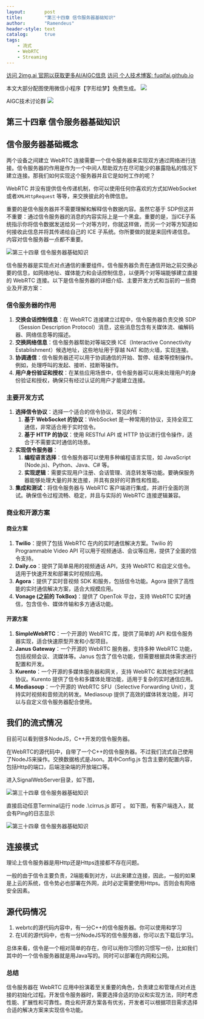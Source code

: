 ```yaml
---
layout:       post
title:        "第三十四章 信令服务器基础知识"
author:       "Ramendeus"
header-style: text
catalog:      true
tags:
    - 流式
    - WebRTC
    - Streaming
---
```


[访问 2img.ai 官网以获取更多AI/AIGC信息](https://2img.ai)
[访问 个人技术博客: fuqifai.github.io](https://fuqifai.github.io)

本文大部分配图使用微信小程序【字形绘梦】免费生成。
![](/img/小程序码.png)

AIGC技术讨论群
![](/img/RA群永久二维码.png)

## 第三十四章 信令服务器基础知识


## 信令服务器基础概念

两个设备之间建立 WebRTC 连接需要一个信令服务器来实现双方通过网络进行连接。信令服务器的作用是作为一个中间人帮助双方在尽可能少的暴露隐私的情况下建立连接。那我们如何实现这个服务器并且它是如何工作的呢？

WebRTC 并没有提供信令传递机制，你可以使用任何你喜欢的方式如WebSocket 或者`XMLHttpRequest` 等等，来交换彼此的令牌信息。

重要的是信令服务器并不需要理解和解释信令数据内容。虽然它基于 SDP但这并不重要：通过信令服务器的消息的内容实际上是一个黑盒。重要的是，当ICE子系统指示你将信令数据发送给另一个对等方时，你就这样做，而另一个对等方知道如何接收此信息并将其传递给自己的 ICE 子系统。你所要做的就是来回传递信息。内容对信令服务器一点都不重要。

![第三十四章 信令服务器基础知识](https://www.shxcj.com/wp-content/uploads/2024/09/image-627.png)

信令服务器是实现点对点通信的重要组件。信令服务器负责在通信开始之前交换必要的信息，如网络地址、媒体能力和会话控制信息，以便两个对等端能够建立直接的 WebRTC 连接。以下是信令服务器的详细介绍、主要开发方式和当前的一些商业及开源方案：

### **信令服务器的作用**

1.  **交换会话控制信息**：在 WebRTC 连接建立过程中，信令服务器负责交换 SDP（Session Description Protocol）消息，这些消息包含有关媒体流、编解码器、网络信息等的描述。
2.  **交换网络信息**：信令服务器帮助对等端交换 ICE（Interactive Connectivity Establishment）候选地址，这些地址用于穿越 NAT 和防火墙，实现连接。
3.  **协调通信**：信令服务器还可以用于协调通信的开始、暂停、结束等控制操作。例如，处理呼叫的发起、接听、挂断等操作。
4.  **用户身份验证和授权**：在某些应用场景中，信令服务器可以用来处理用户的身份验证和授权，确保只有经过认证的用户才能建立连接。

### **主要开发方式**

1.  **选择信令协议**：选择一个适合的信令协议，常见的有：
    1.  **基于 WebSocket 的协议**：WebSocket 是一种常用的协议，支持全双工通信，非常适合用于实时信令。
    2.  **基于 HTTP 的协议**：使用 RESTful API 或 HTTP 协议进行信令操作，适合于不需要实时通信的场景。
2.  **实现信令服务器**：
    1.  **编程语言选择**：信令服务器可以使用多种编程语言实现，如 JavaScript (Node.js)、Python、Java、C# 等。
    2.  **实现逻辑**：需要实现用户注册、会话管理、消息转发等功能。要确保服务器能够处理大量的并发连接，并具有良好的可靠性和性能。
3.  **集成和测试**：将信令服务器与 WebRTC 客户端进行集成，并进行全面的测试。确保信令过程流畅、稳定，并且与实际的 WebRTC 连接逻辑兼容。

### **商业和开源方案**

#### **商业方案**

1.  **Twilio**：提供了包括 WebRTC 在内的实时通信解决方案。Twilio 的 Programmable Video API 可以用于视频通话、会议等应用，提供了全面的信令支持。
2.  **Daily.co**：提供了简单易用的视频通话 API，支持 WebRTC 和自定义信令。适用于快速开发和部署实时视频应用。
3.  **Agora**：提供了实时音视频 SDK 和服务，包括信令功能。Agora 提供了高性能的实时通信解决方案，适合大规模应用。
4.  **Vonage (之前的 TokBox)**：提供了 OpenTok 平台，支持 WebRTC 实时通信，包含信令、媒体传输和多方通话功能。

#### **开源方案**

1.  **SimpleWebRTC**：一个开源的 WebRTC 库，提供了简单的 API 和信令服务器实现，适合快速原型开发和小型项目。
2.  **Janus Gateway**：一个开源的 WebRTC 服务器，支持多种 WebRTC 功能，包括视频会议、流媒体等。Janus 包含了信令功能，但需要根据具体需求进行配置和开发。
3.  **Kurento**：一个开源的多媒体服务器和网关，支持 WebRTC 和其他实时通信协议。Kurento 提供了信令和多媒体处理功能，适用于复杂的实时通信应用。
4.  **Mediasoup**：一个开源的 WebRTC SFU（Selective Forwarding Unit），支持实时视频和音频流的转发。Mediasoup 提供了高效的媒体转发功能，并可以与自定义信令服务器配合使用。

## 我们的流式情况

目前可以看到很多NodeJS，C++开发的信令服务器。

在WebRTC的源代码中，自带了一个C++的信令服务器。不过我们流式自己使用了NodeJS来操作。交换数据格式是Json。其中Config.js 包含主要的配置内容，包括Http的端口，后端渲染端的开放端口等。

进入SignalWebServer目录，如下图，

![第三十四章 信令服务器基础知识](https://www.shxcj.com/wp-content/uploads/2024/09/image-625.png)

直接启动任意Terminal运行 node .\\cirrus.js 即可 。 如下图，有客户端连入，就会有Ping的日志显示

![第三十四章 信令服务器基础知识](https://www.shxcj.com/wp-content/uploads/2024/09/image-626.png)

## 连接模式

理论上信令服务器是用Http还是Https连接都不存在问题。

一般的由于信令主要负责，2端能看到对方，以此来建立连接，因此，一般的如果是上云的系统，信令势必也部署在外网，此时必定需要使用Https。否则会有网络安全因素。

## 源代码情况

1.  webrtc的源代码内容中，有一分C++的信令服务器。你可以使用和学习
2.  在UE的源代码中，也有一分NodeJS写的信令服务器，你可以去下载后学习。

总体来看，信令是一个相对简单的存在，你可以用你习惯的习惯写一份，比如我们其中的一个信令服务器就是用Java写的。同时可以部署在内网和公网。

### **总结**

信令服务器在 WebRTC 应用中扮演着至关重要的角色，负责建立和管理点对点连接的初始化过程。开发信令服务器时，需要选择合适的协议和实现方法，同时考虑性能、扩展性和可靠性。商业和开源方案各有优劣，开发者可以根据项目需求选择合适的解决方案来实现信令功能。

